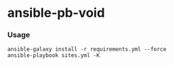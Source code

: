 # ansible-pb-void

### Usage

    ansible-galaxy install -r requirements.yml --force
    ansible-playbook sites.yml -K
